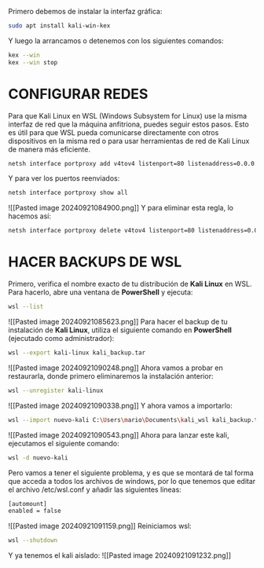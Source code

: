 Primero debemos de instalar la interfaz gráfica:
```bash
sudo apt install kali-win-kex
```
Y luego la arrancamos o detenemos con los siguientes comandos:
```bash
kex --win
kex --win stop
```
# CONFIGURAR REDES
Para que Kali Linux en WSL (Windows Subsystem for Linux) use la misma interfaz de red que la máquina anfitriona, puedes seguir estos pasos. Esto es útil para que WSL pueda comunicarse directamente con otros dispositivos en la misma red o para usar herramientas de red de Kali Linux de manera más eficiente.
```bash
netsh interface portproxy add v4tov4 listenport=80 listenaddress=0.0.0.0 connectport=80 connectaddress=<ip_de_wsl>
```
Y para ver los puertos reenviados:
```bash
netsh interface portproxy show all
```
![[Pasted image 20240921084900.png]]
Y para eliminar esta regla, lo hacemos así:
```bash
netsh interface portproxy delete v4tov4 listenport=80 listenaddress=0.0.0.0
```
# HACER BACKUPS DE WSL
Primero, verifica el nombre exacto de tu distribución de **Kali Linux** en WSL. Para hacerlo, abre una ventana de **PowerShell** y ejecuta:
```bash
wsl --list
```
![[Pasted image 20240921085623.png]]
Para hacer el backup de tu instalación de **Kali Linux**, utiliza el siguiente comando en **PowerShell** (ejecutado como administrador):
```bash
wsl --export kali-linux kali_backup.tar
```
![[Pasted image 20240921090248.png]]
Ahora vamos a probar en restaurarla, donde primero eliminaremos la instalación anterior:
```bash
wsl --unregister kali-linux
```
![[Pasted image 20240921090338.png]]
Y ahora vamos a importarlo:
```bash
wsl --import nuevo-kali C:\Users\mario\Documents\kali_wsl kali_backup.tar
```
![[Pasted image 20240921090543.png]]
Ahora para lanzar este kali, ejecutamos el siguiente comando:
```bash
wsl -d nuevo-kali
```
Pero vamos a tener el siguiente problema, y es que se montará de tal forma que acceda a todos los archivos de windows, por lo que tenemos que editar el archivo /etc/wsl.conf y añadir las siguientes líneas:
```bash
[automount]
enabled = false
```
![[Pasted image 20240921091159.png]]
Reiniciamos wsl:
```bash
wsl --shutdown
```
Y ya tenemos el kali aislado:
![[Pasted image 20240921091232.png]]
